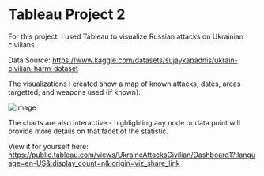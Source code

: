 # Tableau Project 2

For this project, I used Tableau to visualize Russian attacks on Ukrainian civilians.

Data Source: https://www.kaggle.com/datasets/sujaykapadnis/ukrain-civilian-harm-dataset

The visualizations I created show a map of known attacks, dates, areas targetted, and weapons used (if known).

![image](https://github.com/hdkronke/tableau-bonus/assets/117773492/2eff13ec-3fad-46ff-9ddb-d8ad8b51444e)

The charts are also interactive - highlighting any node or data point will provide more details on that facet of the statistic.

View it for yourself here: https://public.tableau.com/views/UkraineAttacksCivilian/Dashboard1?:language=en-US&:display_count=n&:origin=viz_share_link
